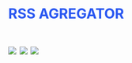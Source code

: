 <h1 style="color: rgb(41, 87, 241); margin: 20px auto">RSS AGREGATOR<h1>
<a href="https://codeclimate.com/github/Maksim1509/frontend-project-lvl3/maintainability"><img src="https://api.codeclimate.com/v1/badges/72631ae5659f6ee089bf/maintainability" /></a>
<a href="https://github.com/Maksim1509/frontend-project-lvl3/actions"><img src="https://github.com/Maksim1509/frontend-project-lvl3/workflows/Node%20CI/badge.svg"></a>
<a href="https://codeclimate.com/github/Maksim1509/frontend-project-lvl3/test_coverage"><img src="https://api.codeclimate.com/v1/badges/72631ae5659f6ee089bf/test_coverage" /></a>